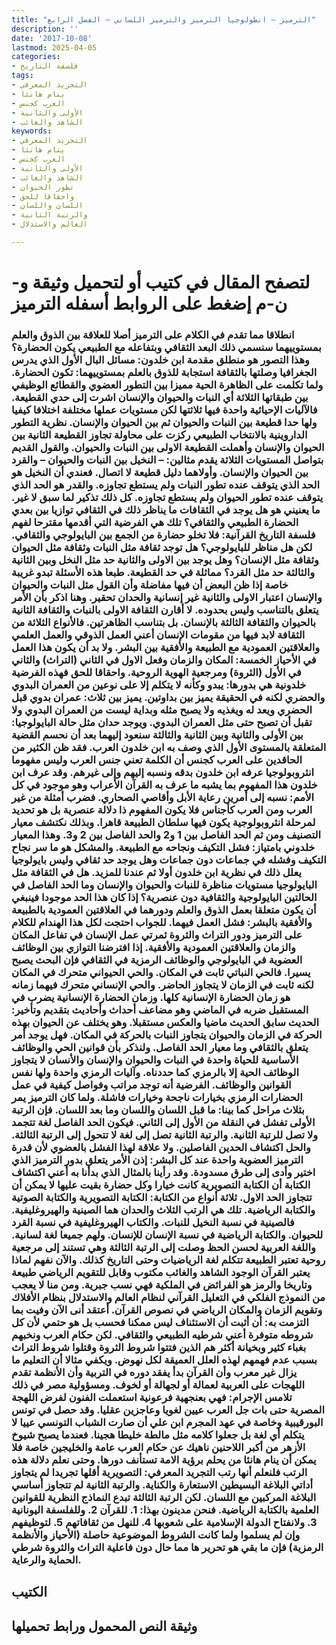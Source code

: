 ```yaml
---
title: "الترميز – انطولوجيا الترميز والترميز اللساني – الفصل الرابع"
description: ''
date: '2017-10-08'
lastmod: 2025-04-05
categories:
- فلسفة التاريخ
tags:
- التجريد المعرفي
- ينام هانئا
- العرب كجنس
- الأولى والثانية
- الشاهد والغائب
keywords:
- التجريد المعرفي
- ينام هانئا
- العرب كجنس
- الأولى والثانية
- الشاهد والغائب
- تطور الحيوان
- واحقاقا للحق
- اللسان واللسان
- والرتبة الثانية
- العالم والاستدلال

---
```

# **لتصفح المقال في كتيب أو لتحميل وثيقة و-ن-م إضغط على الروابط أسفله** **الترميز**

### انطلاقا مما تقدم في الكلام على الترميز أصلا للعلاقة بين الذوق والعلم بمستوييهما سنسمي ذلك البعد الثقافي وبتفاعله مع الطبيعي يكون الحضارة؟ وهذا التصور هو منطلق مقدمة ابن خلدون: مسائل البال الأول الذي يدرس الجغرافيا وصلتها بالثقافة استجابة للذوق بالعلم بمستوييهما: تكون الحضارة. ولما تكلمت على الظاهرة الحية مميزا بين التطور العضوي والقطائع الوظيفي بين طبقاتها الثلاثة أي النبات والحيوان والإنسان اشرت إلى حدي القطيعة. فالآليات الإحيائية واحدة فيها ثلاثتها لكن مستويات عملها مختلفة اختلافا كيفيا ولها حدا قطيعة بين النبات والحيوان ثم بين الحيوان والإنسان. نظرية التطور الداروينية بالانتخاب الطبيعي ركزت على محاولة تجاوز القطيعة الثانية بين الحيوان والإنسان وأهملت القطيعة الاولى بين النبات والحيوان. والقول القديم بتواصل المستويات الثلاثة يقدم مثالين: – النخيل بين النبات والحيوان – والقرد بين الحيوان والإنسان. وأولاهما دليل قطيعة لا اتصال. فعندي أن النخيل هو الحد الذي يتوقف عنده تطور النبات ولم يستطع تجاوزه. والقدر هو الحد الذي يتوقف عنده تطور الحيوان ولم يستطع تجاوزه. كل ذلك تذكير لما سبق لا غير. ما يعنيني هو هل يوجد في الثقافات ما يناظر ذلك في الثقافي توازيا بين بعدي الحضارة الطبيعي والثقافي؟ تلك هي الفرضية التي أقدمها مقترحا لفهم فلسفة التاريخ القرآنية: فلا تخلو حضارة من الجمع بين البايولوجي والثقافي. لكن هل مناظر للبايولوجي؟ هل توجد ثقافة مثل النبات وثقافة مثل الحيوان وثقافة مثل الإنسان؟ وهل يوجد بين الاولى والثانية حد مثل النخل وبين الثانية والثالثة حد مثل القرد؟ مماثلة في حد القطيعة. طبعا هذه الأسئلة تبدو غريبة خاصة إذا ظن البعض أن فيها مفاضلة وأن القول مثل النبات والحيوان والإنسان اعتبار الاولى والثانية غير إنسانية والحدان تحقير. وهنا اذكر بأن الأمر يتعلق بالتناسب وليس بحدوده. لا أقارن الثقافة الاولى بالنبات والثقافة الثانية بالحيوان والثقافة الثالثة بالإنسان. بل بتناسب الظاهرتين. فالأنواع الثلاثة من الثقافة لابد فيها من مقومات الإنسان أعني العمل الذوقي والعمل العلمي والعلاقتين العمودية مع الطبيعة والأفقية بين البشر. ولا بد أن يكون هذا العمل في الأحياز الخمسة: المكان والزمان وفعل الاول في الثاني (التراث) والثاني في الأول (الثروة) ومرجعية الهوية الروحية. واحقاقا للحق فهذه الفرضية خلدونية هي بدورها: يبدو وكأنه لا يتكلم إلا على نوعين من العمران البدوي والحضري لكنه في الحقيقة يميز بين بداوتين. يميز بين ثلاث: عمران بدوي قبل الحضري ويعد له ويغذيه ولا يصبح مثله وبداية ليست من العمران البدوي ولا تقبل أن تصبح حتى مثل العمران البدوي. ويوجد حدان مثل حالة البايولوجيا: بين الأولى والثانية وبين الثانية والثالثة سنعود إليهما بعد أن نحسم القضية المتعلقة بالمستوى الأول الذي وصف به ابن خلدون العرب. فقد ظن الكثير من الحاقدين على العرب كجنس أن الكلمة تعني جنس العرب وليس مفهوما انثروبولوجيا عرفه ابن خلدون بدقه ونسبه إليهم وإلى غيرهم. وقد عرف ابن خلدون هذا المفهوم بما يشبه ما عرف به القرآن الأعراب وهو موجود في كل الأمم: نسبه إلى أمرين رعاية الأبل وأقاصي الصحاري. فضرب أمثلة من غير العرب ومن العرب كأجناس فلا يكون المفهوم ذا دلالة عنصرية بل هو تحديد لمرحلة انثروبولوجية يكون فيها سلطان الطبيعة قاهرا. وبذلك نكتشف معيار التصنيف ومن ثم الحد الفاصل بين 1 و2 والحد الفاصل بين 2 و3. وهذا المعيار خلدوني بامتياز: فشل التكيف ونجاحه مع الطبيعة. والمشكل هو ما سر نجاح التكيف وفشله في جماعات دون جماعات وهل يوجد حد ثقافي وليس بايولوجيا يعلل ذلك في نظرية ابن خلدون أولا ثم عندنا للمزيد. هل في الثقافة مثل البايولوجيا مستويات مناظرة للنبات والحيوان والإنسان وما الحد الفاصل في الحالتين البايولوجية والثقافية دون عنصرية؟ إذا كان هذا الحد موجودا فينبغي أن يكون متعلقا بعمل الذوق والعلم ودورهما في العلاقتين العمودية بالطبيعة والأفقية بالبشر: فشل العمل فيهما. للجواب احتجت لكل هذا الهندام للكلام على الترميز ودور التراث والثروة ثمرتي عمل الإنسان في تفاعل المكان والزمان والعلاقتين العمودية والأفقية. إذا افترضنا التوازي بين الوظائف العضوية في البايولوجي والوظائف الرمزية في الثقافي فإن البحث يصبح يسيرا. فالحي النباتي ثابت في المكان. والحي الحيواني متحرك في المكان لكنه ثابت في الزمان لا يتجاوز الحاضر. والحي الإنساني متحرك فيهما زمانه هو زمان الحضارة الإنسانية كلها. وزمان الحضارة الإنسانية يضرب في المستقبل ضربه في الماضي وهو مضاعف أحداث وأحاديث بتقديم وتأخير: الحديث سابق الحديث ماضيا والعكس مستقبلا. وهو يختلف عن الحيوان بهذه الحركة في الزمان والحيوان يتجاوز النبات بالحركة في المكان. فهل يوجد أمر يتعلق بالثقافي وما معيار الحد الفاصل. ولنذكر بأن قوانين الحي والوظائف الأساسية للحياة واحدة في النبات والحيوان والإنسان والأنسان لا يتجاوز الوظائف الحية إلا بالرمزي كما حددناه. وآليات الرمزي واحدة ولها نفس القوانين والوظائف. الفرضية أنه توجد مراتب وفواصل كيفية في عمل الحضارات الرمزي بخيارات ناجحة وخيارات فاشلة. ولما كان الترميز يمر بثلاث مراحل كما بينا: ما قبل اللسان واللسان وما بعد اللسان. فإن الرتبة الأولى تفشل في النقلة من الأول إلى الثاني. فيكون الحد الفاصل لغة تتجمد ولا تصل للرتبة الثانية. والرتبة الثانية تصل إلى لغة لا تتحول إلى الرتبة الثالثة. والحل اكتشاف الحدين الفاصلين. ولا علاقة لهذا الفشل بالعضوي لأن قدرة الترميز العضوية واحدة عند كل البشر: إذن الأمر يتعلق بدور الترميز الذي اختير وأدى إلى طرق مسدودة. وقد رأينا بالمثال الذي بدأنا به أعني اكتشاف الكتابة أن الكتابة التصويرية كانت خيارا وكل حضارة بقيت عليها لا يمكن أن تتجاوز الحد الاول. ثلاثة أنواع من الكتابة: الكتابة التصويرية والكتابة الصوتية والكتابة الرياضية. تلك هي الرتب الثلاث والحدان هما الصينية والهيروغليفية. فالصينية في نسبة النخيل للنبات. والكتاب الهيروغليفية في نسبة القرد للحيوان. والكتابة الرياضية في نسبة الإنسان للإنسان. ولهم جميعا لغة لسانية. واللغة العربية لحسن الحظ وصلت إلى الرتبة الثالثة وهي تستند إلى مرجعية روحية تعتبر الطبيعة تتكلم لغة الرياضيات وحتى التاريخ كذلك. والآن نفهم لماذا يعتبر القرآن الوجود الشاهد والغائب مكتوب وقابل للتقويم الرياضي طبيعة وتاريخا والرمز هو الفرائض في الملكية فهي نسب جبرية. ومن منا لا يعجب من النموذج الفلكي في التعليل القرآني لنظام العالم والاستدلال بنظام الأفلاك وتقويم الزمان والمكان الرياضي في نصوص القرآن. أعتقد أنى الآن وفيت بما التزمت به: أن أثبت أن الاستئناف ليس ممكنا فحسب بل هو حتمي لأن كل شروطه متوفرة أعني شرطيه الطبيعي والثقافي. لكن حكام العرب ونخبهم بغباء كثير وبخيانة أكثر هم الذين فتتوا شروط الثروة وقتلوا شروط التراث بسبب عدم فهمهم لهذه العلل العميقة لكل نهوض. ويكفي مثالا أن التعليم ما يزال غير معرب وأن القرآن بدأ يفقد دوره في التربية وأن الأنظمة تقدم اللهجات على العربية لعمالة أو لجهالة أو لخوف. ومسؤولية مصر في ذلك تلامس الإجرام: فهي بعنجهية فرعونية استعملت الفنون لفرض اللهجة المصرية حتى بات جل العرب عيين لغويا وعاجزين عقليا. وقد حصل في تونس البورقيبية وخاصة في عهد المجرم ابن علي أن صارت الشباب التونسي عييا لا يتكلم أي لغة بل جعلوا كلامه مثل مالطة خليطا هجينا. فعندما يصبح شيوخ الأزهر من أكبر اللاحنين ناهيك عن حكام العرب عامة والخليجين خاصة فلا يمكن أن ينام هانئا من يحلم برؤية الامة تستأنف دورها. وحتى نعلم دلالة هذه الرتب فلنعلم أنها رتب التجريد المعرفي: التصويرية أقلها تجريدا لم يتجاوز أداتي البلاغة البسيطين الاستعارة والكناية. والرتبة الثانية لم تتجاوز أساسي البلاغة المركبين مع اللسان. لكن الرتبة الثالثة تبدع النماذج النظرية للقوانين العلمية بالكتابة الرياضية. فنحن مدينون بهذا: 1. للقرآن 2. وللفلسفة اليونانية 3. ولانفتاح الدولة الإسلامية على شعوبها 4. للنهل من ثقافاتهم 5. لتوظيفهم وإن لم يسلموا ولما كانت الشروط الموضوعية حاصلة (الأحياز والأنظمة الرمزية) فإن ما بقي هو تحرير ها مما حال دون فاعلية التراث والثروة شرطي الحماية والرعاية.

## الكتيب

## وثيقة النص المحمول ورابط تحميلها

###
